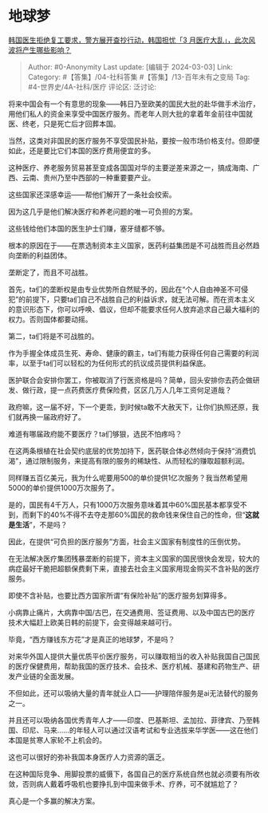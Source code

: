 # 地球梦
[韩国医生拒绝复工要求，警方展开查抄行动，韩国担忧「3 月医疗大乱」，此次风波将产生哪些影响？](https://www.zhihu.com/question/646714159/answer/3416205569)

> Author: #0-Anonymity
> Last update: [编辑于 2024-03-03]
> Link:
> Category: #【答集】/04-社科答集 #【答集】/13-百年未有之变局 
> Tag: #4-世界史/4A-社科/医疗
> 评论区:
> 泛讨论:

将来中国会有一个有意思的现象——韩日乃至欧美的国民大批的赴华做手术治疗，用他们私人的资金来享受中国医疗服务。而老年人则大批的拿着年金前往中国就医、终老，只是死亡后才回葬本国。

当然，这类对非国民的医疗服务不享受国民补贴，要按一般市场价格支付。但即便如此，还是要比它们本国的医疗费用便宜的多。

这种医疗、养老服务贸易甚至变成各国国对华的主要逆差来源之一，搞成海南、广西、云南、贵州乃至中西部的一种重要要产业。

这些国家还深感幸运——帮他们解开了一条社会绞索。

因为这几乎是他们解决医疗和养老问题的唯一可负担的方案。

这些钱给他们本国的医生护士们赚，塞牙缝都不够。

根本的原因在于——在票选制资本主义国家，医药利益集团是不可战胜而且必然趋向垄断的利益团体。

垄断定了，而且不可战胜。

首先，ta们的垄断权是由专业优势所自然赋予的，因此在“个人自由神圣不可侵犯”的前提下，只要ta们自己不战胜自己的利益诉求，就无法可解。而在资本主义的意识形态下，你可以呼唤、倡议，但却不能要求任何人放弃追求自己最大福利的权力。否则国体都要动摇。

第二，ta们将是不可战胜的。

作为手握全体成员生死、寿命、健康的霸主，ta们有能力获得任何自己需要的利润率，以至于ta们可以轻松的为任何形式的抗议成员提供利益保底。

医护联合会安排你罢工，你被取消了行医资格是吗？简单，回头安排你去药企做研发、做行政，提一点药费医疗费保险费，区区几万人几年工资何足道哉？

政府嘛，这一届不好，下一个更乖，到时候ta敢不大赦天下，让你们执照还原，我们就再换一届政府好了。

难道有哪届政府能不要医疗？ta们够狠，选民不怕疼吗？

在这两条根植在社会契约底层的优势加持下，医药联合体必然倾向于保持“消费饥渴”，通过限制服务，来提高有限的服务的稀缺性、从而轻松的赚取超额利润。

同样赚五百亿美元，我为什么呢要用500的单价提供1亿次服务？我当然希望用5000的单价提供1000万次服务了。

是的，国民有4千万人，只有1000万次服务意味着其中60%国民基本都享受不到，而剩下的40%不得不去夺走那60%国民的救命钱来保住自己的性命，但“**这就是生活**”，不是吗？

因此，在提供“可负担的医疗服务”方面，社会主义国家有制度性的压倒优势。

在无法解决医疗集团残暴垄断的前提下，资本主义国家的国民很快会发现，较大的病症最好干脆把超额保费剩下来，直接去社会主义国家用现金购买不含补贴的医疗服务。

即使不含补贴，也要比西方国家所谓“有保险补贴”的医疗服务划算得多。

小病靠止痛片，大病靠中国/古巴，在交通费用、签证费用、以及中国古巴的医疗技术大幅赶上欧美日韩的前提下，会变得越来越可行。

毕竟，“西方赚钱东方花”才是真正的地球梦，不是吗？

对来华外国人提供大量优质平价医疗服务，可以赚取相当的收入补贴我国自己国民的医疗保健费用，帮助我国的医疗技术、会技术、医疗机械、基建和药物生产、研发产业链的全面发展。

不但如此，还可以吸纳大量的青年就业人口——护理陪伴服务是ai无法替代的服务之一。

并且还可以吸纳各国优秀青年人才——印度、巴基斯坦、孟加拉、菲律宾、乃至韩国、印尼、马来……的年轻人可以通过汉语考试和专业选拔来华学医——这在他们本国是贫寒人家轮不上机会的。

这也可以很好的弥补我国本身医疗人力资源的匮乏。

在这种国际竞争、用脚投票的威慑下，各国自己的医疗系统自然也就必须要有所收敛，否则病人戴着呼吸机也要挣扎到中国来做手术、疗养，可不就尴尬了？

真心是一个多赢的解决方案。
